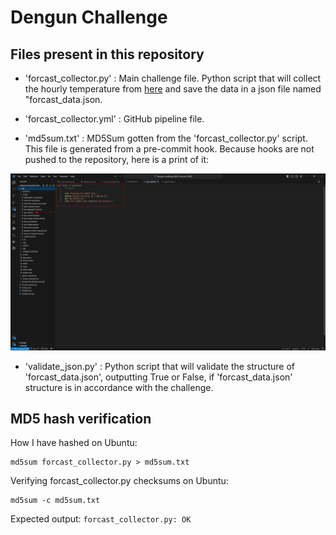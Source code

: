 # Dengun Challenge

## Files present in this repository

- 'forcast_collector.py' : Main challenge file. Python script that will collect the hourly temperature from [here](https://weather.com/weather/hourbyhour/l/ISXX0026:1:IS) and save the data in a json file named "forcast_data.json.

- 'forcast_collector.yml' : GitHub pipeline file.

- 'md5sum.txt' : MD5Sum gotten from the 'forcast_collector.py' script. This file is generated from a pre-commit hook. Because hooks are not pushed to the repository, here is a print of it:

<img src="./pre-commit.png" alt="pre-commit hook" width="600"/>

- 'validate_json.py' : Python script that will validate the structure of 'forcast_data.json', outputting True or False, if 'forcast_data.json' structure is in accordance with the challenge.


## MD5 hash verification 

How I have hashed on Ubuntu: 
```
md5sum forcast_collector.py > md5sum.txt
```

Verifying forcast_collector.py checksums on Ubuntu:
```
md5sum -c md5sum.txt
```

Expected output: `forcast_collector.py: OK`